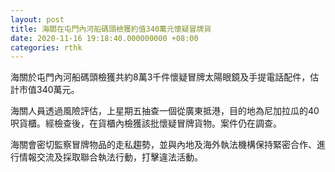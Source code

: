 ```yaml
---
layout: post
title: 海關在屯門內河船碼頭檢獲約值340萬元懷疑冒牌貨
date: 2020-11-16 19:18:40.000000000 +08:00
categories: rthk
---
```


海關於屯門內河船碼頭檢獲共約8萬3千件懷疑冒牌太陽眼鏡及手提電話配件，估計市值340萬元。

海關人員透過風險評估，上星期五抽查一個從廣東抵港，目的地為尼加拉瓜的40呎貨櫃。經檢查後，在貨櫃內檢獲該批懷疑冒牌貨物。案件仍在調查。

海關會密切監察冒牌物品的走私趨勢，並與內地及海外執法機構保持緊密合作、進行情報交流及採取聯合執法行動，打擊違法活動。
